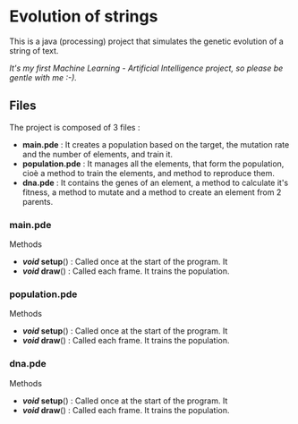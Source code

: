 # Evolution of strings
This is a java (processing) project that simulates the genetic evolution of a string of text.

_It's my first Machine Learning - Artificial Intelligence project, so please be gentle with me :-)._

## Files
The project is composed of 3 files :
- **main.pde** : It creates a population based on the target, the mutation rate and the number of elements, and train it.
- **population.pde** : It manages all the elements, that form the population, cioè a method to train the elements, and method to reproduce them.
- **dna.pde** : It contains the genes of an element, a method to calculate it's fitness, a method to mutate and a method to create an element from 2 parents.

### main.pde
Methods
- **_void_ setup**() : Called once at the start of the program. It 
- **_void_ draw**() : Called each frame. It trains the population.

### population.pde
Methods
- **_void_ setup**() : Called once at the start of the program. It 
- **_void_ draw**() : Called each frame. It trains the population.

### dna.pde
Methods
- **_void_ setup**() : Called once at the start of the program. It 
- **_void_ draw**() : Called each frame. It trains the population.
